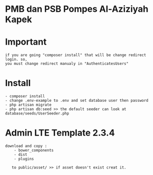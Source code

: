 # PMB dan PSB Pompes Al-Aziziyah Kapek

# Important
    if you are going "composer install" that will be change redirect login. so, 
    you must change redirect manualy in "AuthenticatesUsers"

# Install
    - composer install
    - change .env-example to .env and set database user then password
    - php artisan migrate
    - php artisan db:seed >> the default seeder can look at database/seeds/UserSeeder.php

# Admin LTE Template 2.3.4
    download and copy :
        - bower_components
        - dist
        - plugins
    
       to public/asset/ >> if asset doesn't exist creat it.

